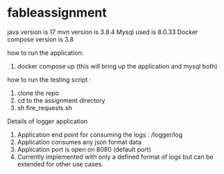 # fableassignment

java version is 17
mvn version is 3.8.4
Mysql used is 8.0.33
Docker compose version is 3.8

how to run the application:
1. docker compose up (this will bring up the application and mysql both)

how to run the testing script :

1. clone the repo 
2. cd to the assignment directory 
3. sh fire_requests.sh

Details of logger application

1. Application end point for consuming the logs :  /logger/log
2. Application consumes any json format data 
3. Application port is open on 8080 (default port)
4. Currently implemented with only a defined format of logs but can be extended for other use cases.


